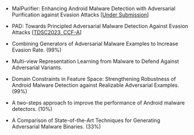 - MalPurifier: Enhancing Android Malware Detection with Adversarial Purification against Evasion Attacks
[[Under Submission](https://arxiv.org/pdf/2312.06423v1.pdf)]

- PAD: Towards Principled Adversarial Malware Detection Against Evasion Attacks
[[TDSC2023, CCF-A](https://arxiv.org/pdf/2302.11328.pdf)]

- Combining Generators of Adversarial Malware Examples to Increase Evasion Rate. (99%)

- Multi-view Representation Learning from Malware to Defend Against Adversarial Variants.

- Domain Constraints in Feature Space: Strengthening Robustness of Android Malware Detection against Realizable Adversarial Examples. (99%)

- A two-steps approach to improve the performance of Android malware detectors. (10%)

- A Comparison of State-of-the-Art Techniques for Generating Adversarial Malware Binaries. (33%)